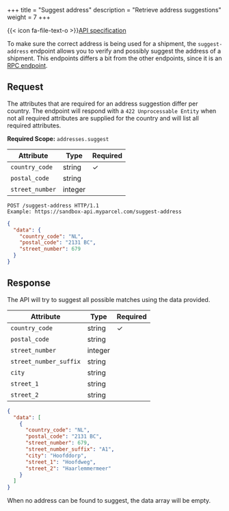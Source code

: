 +++
title = "Suggest address"
description = "Retrieve address suggestions"
weight = 7
+++

{{< icon fa-file-text-o >}}[API specification](https://docs.myparcel.com/api-specification#/RPC/post_suggest_address)

To make sure the correct address is being used for a shipment, the `suggest-address` endpoint allows you to verify and possibly suggest the address of a shipment. This endpoints differs a bit from the other endpoints, since it is an [RPC endpoint](/api/rpc-endpoints).

## Request

The attributes that are required for an address suggestion differ per country. The endpoint will respond with a `422 Unprocessable Entity` when not all required attributes are supplied for the country and will list all required attributes.

**Required Scope:** `addresses.suggest`

| Attribute              | Type    | Required |
|------------------------|---------|----------|
| `country_code`         | string  | ✓        |
| `postal_code`          | string  |          |
| `street_number`        | integer |          |

```http
POST /suggest-address HTTP/1.1
Example: https://sandbox-api.myparcel.com/suggest-address
```

```json
{
  "data": {
    "country_code": "NL",
    "postal_code": "2131 BC",
    "street_number": 679
  }
}
```

## Response

The API will try to suggest all possible matches using the data provided.

| Attribute              | Type    | Required |
|------------------------|---------|----------|
| `country_code`         | string  | ✓        |
| `postal_code`          | string  |          |
| `street_number`        | integer |          |
| `street_number_suffix` | string  |          |
| `city`                 | string  |          |
| `street_1`             | string  |          |
| `street_2`             | string  |          |

```json
{
  "data": [
    {
      "country_code": "NL",
      "postal_code": "2131 BC",
      "street_number": 679,
      "street_number_suffix": "A1",
      "city": "Hoofddorp",
      "street_1": "Hoofdweg",
      "street_2": "Haarlemmermeer"
    }
  ]
}
```

When no address can be found to suggest, the data array will be empty.
